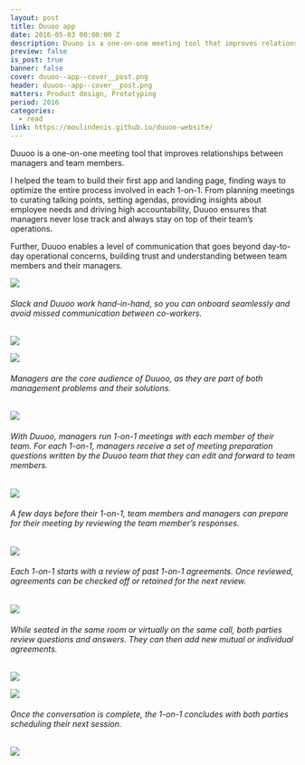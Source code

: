 ```yaml
---
layout: post
title: Duuoo app
date: 2016-05-03 00:00:00 Z
description: Duuoo is a one-on-one meeting tool that improves relationships between managers and team members.
preview: false
is_post: true
banner: false
cover: duuoo--app--cover__post.png
header: duuoo--app--cover__post.png
matters: Product design, Prototyping
period: 2016
categories:
  - read
link: https://moulindenis.github.io/duuoo-website/
---
```


Duuoo is a one-on-one meeting tool that improves relationships between managers and team members.

I helped the team to build their first app and landing page, finding ways to optimize the entire process involved in each 1-on-1. From planning meetings to curating talking points, setting agendas, providing insights about employee needs and driving high accountability, Duuoo ensures that managers never lose track and always stay on top of their team’s operations.

Further, Duuoo enables a level of communication that goes beyond day-to-day operational concerns, building trust and understanding between team members and their managers.

![](../../assets/images/posts/duuoo--app--content--0.png)

###### Slack and Duuoo work hand-in-hand, so you can onboard seamlessly and avoid missed communication between co-workers.

![](../../assets/images/posts/duuoo--app--content--1.png)

![](../../assets/images/posts/duuoo--app--content--2.png)

###### Managers are the core audience of Duuoo, as they are part of both management problems and their solutions.

![](../../assets/images/posts/duuoo--app--content--3.png)

###### With Duuoo, managers run 1-on-1 meetings with each member of their team. For each 1-on-1, managers receive a set of meeting preparation questions written by the Duuoo team that they can edit and forward to team members.

![](../../assets/images/posts/duuoo--app--content--4.png)

###### A few days before their 1-on-1, team members and managers can prepare for their meeting by reviewing the team member’s responses.

![](../../assets/images/posts/duuoo--app--content--5.png)

###### Each 1-on-1 starts with a review of past 1-on-1 agreements. Once reviewed, agreements can be checked off or retained for the next review.

![](../../assets/images/posts/duuoo--app--content--6.png)

###### While seated in the same room or virtually on the same call, both parties review questions and answers. They can then add new mutual or individual agreements.

![](../../assets/images/posts/duuoo--app--content--7.png)

![](../../assets/images/posts/duuoo--app--content--8.png)

###### Once the conversation is complete, the 1-on-1 concludes with both parties scheduling their next session.

![](../../assets/images/posts/duuoo--app--content--9.png)
